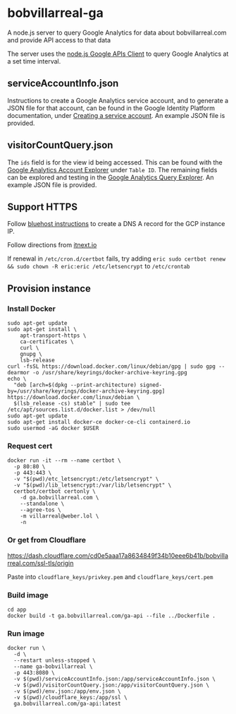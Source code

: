 # bobvillarreal-ga
A node.js server to query Google Analytics for data about bobvillarreal.com and provide API access to that data

The server uses the [node.js Google APIs Client](https://github.com/google/google-api-nodejs-client) to query Google Analytics at a set time interval.

## serviceAccountInfo.json

Instructions to create a Google Analytics service account, and to generate a JSON file for that account, can be found in the Google Identity Platform documentation, under [Creating a service account](https://developers.google.com/identity/protocols/OAuth2ServiceAccount#creatinganaccount). An example JSON file is provided.

## visitorCountQuery.json

The `ids` field is for the view id being accessed. This can be found with the [Google Analytics Account Explorer](https://ga-dev-tools.appspot.com/account-explorer/) under `Table ID`. The remaining fields can be explored and testing in the [Google Analytics Query Explorer](https://ga-dev-tools.appspot.com/query-explorer/). An example JSON file is provided.

## Support HTTPS

Follow [bluehost instructions](https://my.bluehost.com/hosting/help/508) to create a DNS A record for the GCP instance IP.

Follow directions from [itnext.io](https://itnext.io/node-express-letsencrypt-generate-a-free-ssl-certificate-and-run-an-https-server-in-5-minutes-a730fbe528ca)

If renewal in `/etc/cron.d/certbot` fails, try adding `eric sudo certbot renew && sudo chown -R eric:eric /etc/letsencrypt` to `/etc/crontab`

## Provision instance

### Install Docker
```
sudo apt-get update
sudo apt-get install \
    apt-transport-https \
    ca-certificates \
    curl \
    gnupg \
    lsb-release
curl -fsSL https://download.docker.com/linux/debian/gpg | sudo gpg --dearmor -o /usr/share/keyrings/docker-archive-keyring.gpg
echo \
  "deb [arch=$(dpkg --print-architecture) signed-by=/usr/share/keyrings/docker-archive-keyring.gpg] https://download.docker.com/linux/debian \
  $(lsb_release -cs) stable" | sudo tee /etc/apt/sources.list.d/docker.list > /dev/null
sudo apt-get update
sudo apt-get install docker-ce docker-ce-cli containerd.io
sudo usermod -aG docker $USER
```

### Request cert
```
docker run -it --rm --name certbot \
  -p 80:80 \
  -p 443:443 \
  -v "$(pwd)/etc_letsencrypt:/etc/letsencrypt" \
  -v "$(pwd)/lib_letsencrypt:/var/lib/letsencrypt" \
  certbot/certbot certonly \
    -d ga.bobvillarreal.com \
    --standalone \
    --agree-tos \
    -m villarreal@weber.lol \
    -n
```

### Or get from Cloudflare

https://dash.cloudflare.com/cd0e5aaa17a8634849f34b10eee6b41b/bobvillarreal.com/ssl-tls/origin

Paste into `cloudflare_keys/privkey.pem` and `cloudflare_keys/cert.pem`

### Build image
```
cd app
docker build -t ga.bobvillarreal.com/ga-api --file ../Dockerfile .
```

### Run image
```
docker run \
  -d \
  --restart unless-stopped \
  --name ga-bobvillarreal \
  -p 443:8080 \
  -v $(pwd)/serviceAccountInfo.json:/app/serviceAccountInfo.json \
  -v $(pwd)/visitorCountQuery.json:/app/visitorCountQuery.json \
  -v $(pwd)/env.json:/app/env.json \
  -v $(pwd)/cloudflare_keys:/app/ssl \
  ga.bobvillarreal.com/ga-api:latest
```
